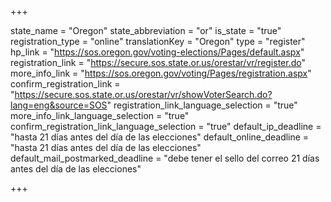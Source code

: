 +++

state_name = "Oregon"
state_abbreviation = "or"
is_state = "true"
registration_type = "online"
translationKey = "Oregon"
type = "register"
hp_link = "https://sos.oregon.gov/voting-elections/Pages/default.aspx"
registration_link = "https://secure.sos.state.or.us/orestar/vr/register.do"
more_info_link = "https://sos.oregon.gov/voting/Pages/registration.aspx"
confirm_registration_link = "https://secure.sos.state.or.us/orestar/vr/showVoterSearch.do?lang=eng&source=SOS"
registration_link_language_selection = "true"
more_info_link_language_selection = "true"
confirm_registration_link_language_selection = "true"
default_ip_deadline = "hasta 21 días antes del día de las elecciones"
default_online_deadline = "hasta 21 días antes del día de las elecciones"
default_mail_postmarked_deadline = "debe tener el sello del correo 21 días antes del día de las elecciones"

+++